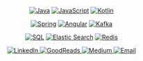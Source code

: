 <p align="center">
	<a href="#"><img src="https://img.shields.io/badge/Java-red?style=for-the-badge&logo=java&logoColor=white" alt="Java"></a>
	<a href="#"><img src="https://img.shields.io/badge/JavaScript-informational?style=for-the-badge&logo=javascript&logoColor=white" alt="JavaScript"></a>
	<a href="#"><img src="https://img.shields.io/badge/Kotlin-orange?style=for-the-badge&logo=kotlin&logoColor=white" alt="Kotlin"></a>
</p>

<p align="center">
	<a href="#"><img src="https://img.shields.io/badge/Spring-green?style=for-the-badge&logo=spring&logoColor=white" alt="Spring"></a>
	<a href="#"><img src="https://img.shields.io/badge/Angular-red?style=for-the-badge&logo=angular&logoColor=white" alt="Angular"></a>
	<a href="#"><img src="https://img.shields.io/badge/Kafka-blueviolet?style=for-the-badge&logo=apache-kafka&logoColor=white" alt="Kafka"></a>
</p>

<p align="center">
        <a href="#"><img src="https://img.shields.io/badge/SQL-brightgreen?style=for-the-badge&logo=microsoft-sql-server&logoColor=white" alt="SQL"></a>
	<a href="#"><img src="https://img.shields.io/badge/ElasticSearch-blue?style=for-the-badge&logo=elastic&logoColor=white" alt="Elastic Search"></a>
	<a href="#"><img src="https://img.shields.io/badge/Redis-red?style=for-the-badge&logo=redis&logoColor=white" alt="Redis"></a>
</p>

<p align="center">
    <a href="https://www.linkedin.com/in/injulkarnilesh/">
	   <img src="https://img.shields.io/badge/LinkedIn-blue?style=for-the-badge&logo=linkedin&logoColor=white" alt="LinkedIn">
    </a>
    <a href="https://www.goodreads.com/user/show/18638623-nilesh-injulkar">
	   <img src="https://img.shields.io/badge/GoodReads-yellowgreen?style=for-the-badge&logo=goodreads&logoColor=white" alt="GoodReads">
    </a>
    <a href="https://medium.com/@injulkarnilesh">
	   <img src="https://img.shields.io/badge/Medium-black?style=for-the-badge&logo=medium&logoColor=white" alt="Medium">
    </a>
    <a href="mailto:injulkarnilesh@gmail.com">
	   <img src="https://img.shields.io/badge/email-red?style=for-the-badge&logo=gmail&logoColor=white" alt="Email">
    </a>
</p>
